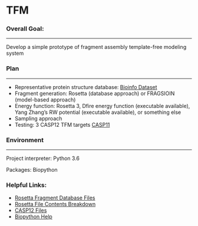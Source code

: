 # TFM

### Overall Goal:

---
Develop a simple prototype of fragment
assembly template-free modeling system 

###  Plan

---
* Representative protein structure database: [Bioinfo Dataset](http://bioinfo.mni.th-mh.de/pdbselect/)
* Fragment generation: Rosetta (database approach) or FRAGSIOIN (model-based approach)
* Energy function: Rosetta 3, Dfire energy function (executable available), Yang Zhang’s RW potential
(executable available), or something else
* Sampling approach
* Testing: 3 CASP12 TFM targets [CASP11](http://predictioncenter.org/casp12/index.cgi)

### Environment

---
Project interpreter: Python 3.6

Packages:  Biopython


### Helpful Links:

* [Rosetta Fragment Database Files](http://www.robetta.org/downloads/casp/casp12/fragments/)
* [Rosetta File Contents Breakdown](https://www.rosettacommons.org/docs/latest/rosetta_basics/file_types/fragment-file)
* [CASP12 Files](http://predictioncenter.org/casp12/targetlist.cgi) 
* [Biopython Help](http://biopython.org/DIST/docs/tutorial/Tutorial.html)
